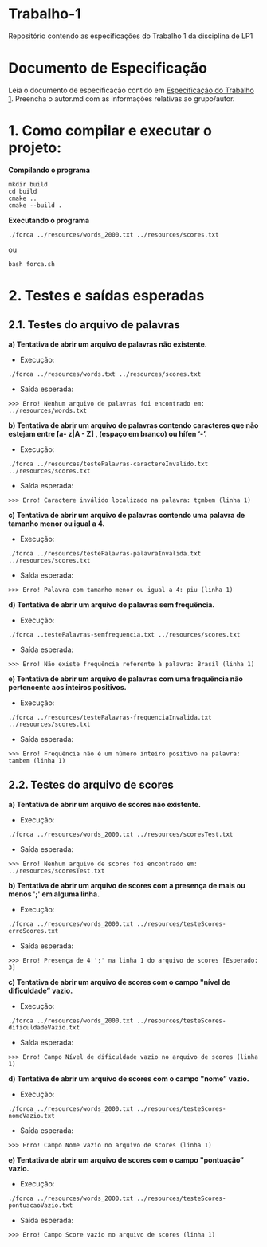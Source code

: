 # Trabalho-1

Repositório contendo as especificações do Trabalho 1 da disciplina de LP1

# Documento de Especificação

Leia o documento de especificação contido em [Especificação do Trabalho 1](https://docs.google.com/document/d/1aa51VNLQ_jpZaEuGkMz2KE8feAkE48-TENZ9eqn48nk/edit?usp=sharing). Preencha o autor.md com as informações relativas ao grupo/autor.

# 1. Como compilar e executar o projeto:
**Compilando o programa**

```
mkdir build
cd build
cmake ..
cmake --build .
```
**Executando o programa**

```
./forca ../resources/words_2000.txt ../resources/scores.txt
```
ou
```
bash forca.sh
```

# 2. Testes e saídas esperadas

## 2.1. Testes do arquivo de palavras

**a) Tentativa de abrir um arquivo de palavras não existente.**

- Execução:

`./forca ../resources/words.txt ../resources/scores.txt `

- Saída esperada:

`>>> Erro! Nenhum arquivo de palavras foi encontrado em: ../resources/words.txt`

**b) Tentativa de abrir um arquivo de palavras contendo caracteres que não estejam entre [a- z|A - Z] , (espaço em branco) ou hífen ‘-’.**

- Execução:

`./forca ../resources/testePalavras-caractereInvalido.txt ../resources/scores.txt`

- Saída esperada:

`>>> Erro! Caractere inválido localizado na palavra: tçmbem (linha 1)`

**c) Tentativa de abrir um arquivo de palavras contendo uma palavra de tamanho menor ou igual a 4.**

- Execução:

`./forca ../resources/testePalavras-palavraInvalida.txt ../resources/scores.txt`

- Saída esperada:

`>>> Erro! Palavra com tamanho menor ou igual a 4: piu (linha 1)`

**d) Tentativa de abrir um arquivo de palavras sem frequência.**

- Execução:

`./forca ..testePalavras-semfrequencia.txt ../resources/scores.txt`

- Saída esperada:

`>>> Erro! Não existe frequência referente à palavra: Brasil (linha 1)`

**e) Tentativa de abrir um arquivo de palavras com uma frequência não pertencente aos inteiros positivos.**

- Execução:

`./forca ../resources/testePalavras-frequenciaInvalida.txt ../resources/scores.txt`

- Saída esperada:

`>>> Erro! Frequência não é um número inteiro positivo na palavra: tambem (linha 1)`

## 2.2. Testes do arquivo de scores

**a) Tentativa de abrir um arquivo de scores não existente.**

- Execução:

`./forca ../resources/words_2000.txt ../resources/scoresTest.txt`

- Saída esperada:

`>>> Erro! Nenhum arquivo de scores foi encontrado em: ../resources/scoresTest.txt`

**b) Tentativa de abrir um arquivo de scores com a presença de mais ou menos ';' em alguma linha.**

- Execução:

`./forca ../resources/words_2000.txt ../resources/testeScores-erroScores.txt`

- Saída esperada:

`>>> Erro! Presença de 4 ';' na linha 1 do arquivo de scores [Esperado: 3]`

**c) Tentativa de abrir um arquivo de scores com o campo "nível de dificuldade” vazio.**

- Execução:

`./forca ../resources/words_2000.txt ../resources/testeScores-dificuldadeVazio.txt`

- Saída esperada:

`>>> Erro! Campo Nível de dificuldade vazio no arquivo de scores (linha 1)`

**d) Tentativa de abrir um arquivo de scores com o campo "nome” vazio.**

- Execução:

`./forca ../resources/words_2000.txt ../resources/testeScores-nomeVazio.txt`

- Saída esperada:

`>>> Erro! Campo Nome vazio no arquivo de scores (linha 1)`


**e) Tentativa de abrir um arquivo de scores com o campo "pontuação” vazio.**

- Execução:

`./forca ../resources/words_2000.txt ../resources/testeScores-pontuacaoVazio.txt`

- Saída esperada:

`>>> Erro! Campo Score vazio no arquivo de scores (linha 1)`
